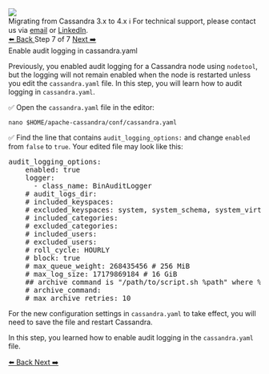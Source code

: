 <!-- TOP -->
<div class="top">
  <img src="https://datastax-academy.github.io/katapod-shared-assets/images/ds-academy-logo.svg" />
  <div class="scenario-title-section">
    <span class="scenario-title">Migrating from Cassandra 3.x to 4.x</span>
    <span class="scenario-subtitle">ℹ️ For technical support, please contact us via <a href="mailto:aleksandr.volochnev@datastax.com">email</a> or <a href="https://dtsx.io/aleks">LinkedIn</a>.</span> 
  </div>
</div>

<!-- NAVIGATION -->
<div id="navigation-top" class="navigation-top">
 <a href='command:katapod.loadPage?[{"step":"step6"}]'
   class="btn btn-dark navigation-top-left">⬅️ Back
 </a>
<span class="step-count"> Step 7 of 7</span>
 <a href='command:katapod.loadPage?[{"step":"finish"}]' 
    class="btn btn-dark navigation-top-right">Next ➡️
  </a>
</div>

<!-- CONTENT -->

<div class="step-title">Enable audit logging in cassandra.yaml</div>

Previously, you enabled audit logging for a Cassandra node using `nodetool`, but the logging will not remain enabled when the node is restarted unless you edit the `cassandra.yaml` file. In this step, you will learn how to audit logging in `cassandra.yaml`. 

✅ Open the `cassandra.yaml` file in the editor:
```
nano $HOME/apache-cassandra/conf/cassandra.yaml
```

✅ Find the line that contains `audit_logging_options:` and change `enabled` from `false` to `true`. Your edited file may look like this:

<pre class="non-executable-code">
audit_logging_options:
    enabled: true
    logger:
      - class_name: BinAuditLogger
    # audit_logs_dir:
    # included_keyspaces:
    # excluded_keyspaces: system, system_schema, system_virtual_schema
    # included_categories:
    # excluded_categories:
    # included_users:
    # excluded_users:
    # roll_cycle: HOURLY
    # block: true
    # max_queue_weight: 268435456 # 256 MiB
    # max_log_size: 17179869184 # 16 GiB
    ## archive command is "/path/to/script.sh %path" where %path is replaced with the file being rolled:
    # archive_command:
    # max_archive_retries: 10
</pre>

For the new configuration settings in `cassandra.yaml` to take effect, you will need to save the file and restart Cassandra.

In this step, you learned how to enable audit logging in the `cassandra.yaml` file. 


<!-- NAVIGATION -->
<div id="navigation-bottom" class="navigation-bottom">
 <a href='command:katapod.loadPage?[{"step":"step6"}]'
   class="btn btn-dark navigation-bottom-left">⬅️ Back
 </a>
 <a href='command:katapod.loadPage?[{"step":"finish"}]'
    class="btn btn-dark navigation-bottom-right">Next ➡️
  </a>
</div>

